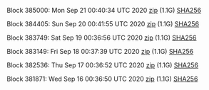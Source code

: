 Block 385000: Mon Sep 21 00:40:34 UTC 2020 [zip](https://dash-bootstrap.ams3.digitaloceanspaces.com/testnet/2020-09-21/bootstrap.dat.zip) (1.1G) [SHA256](https://dash-bootstrap.ams3.digitaloceanspaces.com/testnet/2020-09-21/sha256.txt)

Block 384405: Sun Sep 20 00:41:55 UTC 2020 [zip](https://dash-bootstrap.ams3.digitaloceanspaces.com/testnet/2020-09-20/bootstrap.dat.zip) (1.1G) [SHA256](https://dash-bootstrap.ams3.digitaloceanspaces.com/testnet/2020-09-20/sha256.txt)

Block 383749: Sat Sep 19 00:36:56 UTC 2020 [zip](https://dash-bootstrap.ams3.digitaloceanspaces.com/testnet/2020-09-19/bootstrap.dat.zip) (1.1G) [SHA256](https://dash-bootstrap.ams3.digitaloceanspaces.com/testnet/2020-09-19/sha256.txt)

Block 383149: Fri Sep 18 00:37:39 UTC 2020 [zip](https://dash-bootstrap.ams3.digitaloceanspaces.com/testnet/2020-09-18/bootstrap.dat.zip) (1.1G) [SHA256](https://dash-bootstrap.ams3.digitaloceanspaces.com/testnet/2020-09-18/sha256.txt)

Block 382536: Thu Sep 17 00:36:52 UTC 2020 [zip](https://dash-bootstrap.ams3.digitaloceanspaces.com/testnet/2020-09-17/bootstrap.dat.zip) (1.1G) [SHA256](https://dash-bootstrap.ams3.digitaloceanspaces.com/testnet/2020-09-17/sha256.txt)

Block 381871: Wed Sep 16 00:36:50 UTC 2020 [zip](https://dash-bootstrap.ams3.digitaloceanspaces.com/testnet/2020-09-16/bootstrap.dat.zip) (1.1G) [SHA256](https://dash-bootstrap.ams3.digitaloceanspaces.com/testnet/2020-09-16/sha256.txt)
